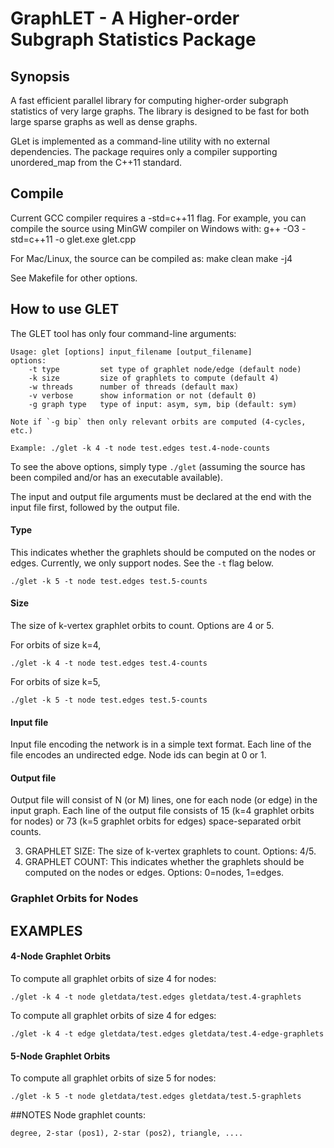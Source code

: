 GraphLET - A Higher-order Subgraph Statistics Package
=================


## Synopsis
A fast efficient parallel library for computing higher-order subgraph statistics of very large graphs.
The library is designed to be fast for both large sparse graphs as well as dense graphs.

GLet is implemented as a command-line utility with no external dependencies. 
The package requires only a compiler supporting unordered_map from the C++11 standard.

## Compile
Current GCC compiler requires a -std=c++11 flag. For example, you can compile the source using MinGW compiler on Windows with:
	g++ -O3 -std=c++11 -o glet.exe glet.cpp
	
For Mac/Linux, the source can be compiled as:
    make clean
    make -j4

See Makefile for other options. 


## How to use GLET
The GLET tool has only four command-line arguments:

	Usage: glet [options] input_filename [output_filename]
	options:
	    -t type         set type of graphlet node/edge (default node)
	    -k size         size of graphlets to compute (default 4)
	    -w threads      number of threads (default max)
	    -v verbose      show information or not (default 0)
	    -g graph type   type of input: asym, sym, bip (default: sym)
	    
	Note if `-g bip` then only relevant orbits are computed (4-cycles, etc.)
	
	Example: ./glet -k 4 -t node test.edges test.4-node-counts

To see the above options, simply type ``./glet`` (assuming the source has been compiled and/or has an executable available).

The input and output file arguments must be declared at the end with the input file first, followed by the output file.

#### Type
This indicates whether the graphlets should be computed on the nodes or edges. Currently, we only support nodes. See the ``-t`` flag below.

	./glet -k 5 -t node test.edges test.5-counts

#### Size
The size of k-vertex graphlet orbits to count. Options are 4 or 5.

For orbits of size k=4,

	./glet -k 4 -t node test.edges test.4-counts
	
For orbits of size k=5, 

	./glet -k 5 -t node test.edges test.5-counts

#### Input file
Input file encoding the network is in a simple text format. Each line of the file encodes an undirected edge. Node ids can begin at 0 or 1. 

#### Output file
Output file will consist of N (or M) lines, one for each node (or edge) in the input graph. Each line of the output file consists of 15 (k=4 graphlet orbits for nodes) or 73 (k=5 graphlet orbits for edges) space-separated orbit counts.

3. GRAPHLET SIZE:  The size of k-vertex graphlets to count. Options: 4/5.
4. GRAPHLET COUNT: This indicates whether the graphlets should be computed on the nodes or edges. Options: 0=nodes, 1=edges.

### Graphlet Orbits for Nodes

## EXAMPLES
#### 4-Node Graphlet Orbits
To compute all graphlet orbits of size 4 for nodes:

	./glet -k 4 -t node gletdata/test.edges gletdata/test.4-graphlets


To compute all graphlet orbits of size 4 for edges:

	./glet -k 4 -t edge gletdata/test.edges gletdata/test.4-edge-graphlets



#### 5-Node Graphlet Orbits
To compute all graphlet orbits of size 5 for nodes:

	./glet -k 5 -t node gletdata/test.edges gletdata/test.5-graphlets
	


##NOTES
Node graphlet counts: 

	degree, 2-star (pos1), 2-star (pos2), triangle, ....
		